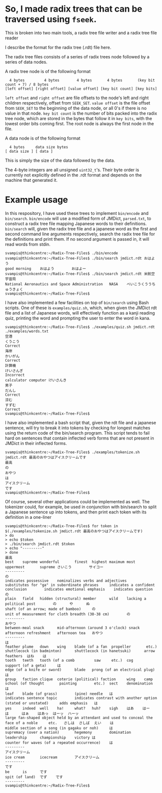 # So, I made radix trees that can be traversed using `fseek`. 

This is broken into two main tools, a radix tree file writer and a radix tree file reader

I describe the format for the radix tree (.rdt) file here.

The radix tree files consists of a series of radix trees node followed by a series of data nodes.

A radix tree node is of the following format


``` 
  4 bytes         4 bytes        4 bytes       4 bytes       (key bit count + 7) / 8 bytes
[left offset] [right offset] [value offset] [key bit count] [key bits]
```

`left offset` and `right offset` are file offsets to the node's left and right children respectively, offset from `SEEK_SET`.
`value offset` is the file offset from `SEEK_SET` to the beginning of the data node, or all 0's if there is no value in that node.
`key bit count` is the number of bits packed into the radix tree node, which are stored in the bytes that follow it in `key bits`, with the lowest order bits coming first.
The root node is always the first node in the file.

A data node is of the following format
```
  4 bytes     data size bytes
[ data size ] [ data ]
```

This is simply the size of the data followed by the data.

The 4-byte integers are all unsigned `uint32_t`'s. Their byte order is currently not explicitly defined in the .rdt format and depends on the machine that generated it.

# Example usage
In this respository, I have used these trees to implement `bin/encode` and `bin/search`. `bin/encode` will use a modified form of JMDict, `parsed.txt`, to construct a radix tree file mapping Japanese words to their definitions. `bin/search` will, given the radix tree file and a japanese word as the first and second command line arguments respectively, search the radix tree file for the definitions and print them. If no second argument is passed in, it will read words from stdin.
```
svampis@thinkcentre:~/Radix-Tree-Files$ ./bin/encode
svampis@thinkcentre:~/Radix-Tree-Files$ ./bin/search jmdict.rdt おはよう
good morning    おはよう        おはよー
svampis@thinkcentre:~/Radix-Tree-Files$ ./bin/search jmdict.rdt 米航空宇宙局
National Aeronautics and Space Administration   NASA    べいこうくううちゅうきょく
svampis@thinkcentre:~/Radix-Tree-Files$
```

I have also implemented a few facilities on top of `bin/search` using Bash scripts. One of these is `examples/quiz.sh`, which, when given the JMDict rdt file and a list of Japanese words, will effectively function as a kanji reading quiz, printing the word and prompting the user to enter the word in kana.

```
svampis@thinkcentre:~/Radix-Tree-Files$ ./examples/quiz.sh jmdict.rdt ./examples/words.txt
空港
くうこう
Correct
海岸
かいがん
Correct
計算機
けいさんぎ
Incorrect
calculator computer けいさんき
男子
だんし
Correct
涼む
すずむ
Correct
svampis@thinkcentre:~/Radix-Tree-Files$
```

I have also implemented a bash script that, given the rdt file and a japanese sentence, will try to break it into tokens by checking for longest matches using the return code of the bin/search program. This script tends to fail hard on sentences that contain inflected verb forms that are not present in JMDict in their inflected forms.
```
svampis@thinkcentre:~/Radix-Tree-Files$ ./examples/tokenize.sh jmdict.rdt 最高のおやつはアイスクリームです
最高
の
おやつ
は
アイスクリーム
です
svampis@thinkcentre:~/Radix-Tree-Files$
```

Of course, several other applications could be implemented as well. The tokenizer could, for example, be used in conjunction with bin/search to split a Japanese sentence up into tokens, and then print each token with its definition in a one-liner

```
svampis@thinkcentre:~/Radix-Tree-Files$ for token in $(./examples/tokenize.sh jmdict.rdt 最高のおやつはアイスクリームです)
> do
> echo $token
> ./bin/search jmdict.rdt $token
> echo "---------"
> done
最高
best    supreme wonderful       finest  highest maximum most    uppermost       supreme さいこう        サイコー
---------
の
indicates possessive    nominalizes verbs and adjectives        substitutes for "ga" in subordinate phrases     indicates a confident conclusion        indicates emotional emphasis    indicates question       の
plain   field   hidden (structural) member      wild    lacking a political post        の      や      ぬ
shaft (of an arrow; made of bamboo)     の
unit of measurement for cloth breadth (30-38 cm)        の
---------
おやつ
between-meal snack      mid-afternoon (around 3 o'clock) snack  afternoon refreshment   afternoon tea   おやつ
---------
は
feather plume   down    wing    blade (of a fan  propeller       etc.)  shuttlecock (in badminton)      shuttlecock (in hanetsuki)      arrow feathers  はね    は
tooth   teeth   tooth (of a comb         saw     etc.)  cog     support (of a geta)     は
edge (of a knife or sword)      blade   prong (of an electrical plug)   は
group   faction clique  coterie (political) faction     wing    camp    school (of thought       painting        etc.)  sect    denomination    は
leaf    blade (of grass)        (pine) needle   は
indicates sentence topic        indicates contrast with another option (stated or unstated)     adds emphasis   は
yes     indeed  well    ha!     what?   huh?    sigh    はあ    はー    は      はぁ    はあっ  はーッ  ハーッ
large fan-shaped object held by an attendant and used to conceal the face of a noble     etc.   さしは  さしば  えい    は
middle section of a song (in gagaku or noh)     は
supremacy (over a nation)       hegemony        domination      leadership      championship    victory は
counter for waves (of a repeated occurrence)    は
---------
アイスクリーム
ice cream       icecream        アイスクリーム
---------
です
be      is      です
spit (of land)  でず    です
---------
svampis@thinkcentre:~/Radix-Tree-Files$
```
